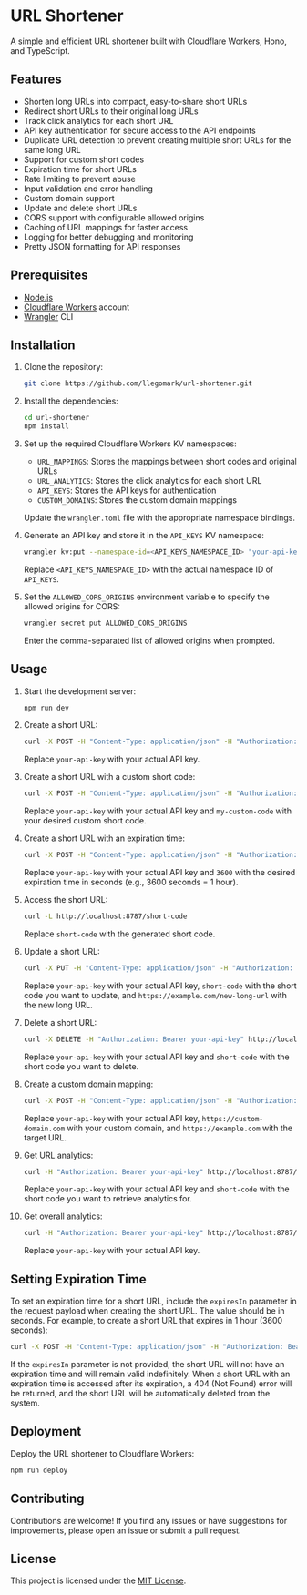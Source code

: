 # URL Shortener

A simple and efficient URL shortener built with Cloudflare Workers, Hono, and TypeScript.

## Features

- Shorten long URLs into compact, easy-to-share short URLs
- Redirect short URLs to their original long URLs
- Track click analytics for each short URL
- API key authentication for secure access to the API endpoints
- Duplicate URL detection to prevent creating multiple short URLs for the same long URL
- Support for custom short codes
- Expiration time for short URLs
- Rate limiting to prevent abuse
- Input validation and error handling
- Custom domain support
- Update and delete short URLs
- CORS support with configurable allowed origins
- Caching of URL mappings for faster access
- Logging for better debugging and monitoring
- Pretty JSON formatting for API responses

## Prerequisites

- [Node.js](https://nodejs.org/)
- [Cloudflare Workers](https://workers.cloudflare.com/) account
- [Wrangler](https://developers.cloudflare.com/workers/wrangler/) CLI

## Installation

1. Clone the repository:

   ```bash
   git clone https://github.com/llegomark/url-shortener.git
   ```

2. Install the dependencies:

   ```bash
   cd url-shortener
   npm install
   ```

3. Set up the required Cloudflare Workers KV namespaces:

   - `URL_MAPPINGS`: Stores the mappings between short codes and original URLs
   - `URL_ANALYTICS`: Stores the click analytics for each short URL
   - `API_KEYS`: Stores the API keys for authentication
   - `CUSTOM_DOMAINS`: Stores the custom domain mappings

   Update the `wrangler.toml` file with the appropriate namespace bindings.

4. Generate an API key and store it in the `API_KEYS` KV namespace:

   ```bash
   wrangler kv:put --namespace-id=<API_KEYS_NAMESPACE_ID> "your-api-key" "true"
   ```

   Replace `<API_KEYS_NAMESPACE_ID>` with the actual namespace ID of `API_KEYS`.

5. Set the `ALLOWED_CORS_ORIGINS` environment variable to specify the allowed origins for CORS:

   ```bash
   wrangler secret put ALLOWED_CORS_ORIGINS
   ```

   Enter the comma-separated list of allowed origins when prompted.

## Usage

1. Start the development server:

   ```bash
   npm run dev
   ```

2. Create a short URL:

   ```bash
   curl -X POST -H "Content-Type: application/json" -H "Authorization: Bearer your-api-key" -d '{"url": "https://example.com/long-url"}' http://localhost:8787/api/urls
   ```

   Replace `your-api-key` with your actual API key.

3. Create a short URL with a custom short code:

   ```bash
   curl -X POST -H "Content-Type: application/json" -H "Authorization: Bearer your-api-key" -d '{"url": "https://example.com/long-url", "customCode": "my-custom-code"}' http://localhost:8787/api/urls
   ```

   Replace `your-api-key` with your actual API key and `my-custom-code` with your desired custom short code.

4. Create a short URL with an expiration time:

   ```bash
   curl -X POST -H "Content-Type: application/json" -H "Authorization: Bearer your-api-key" -d '{"url": "https://example.com/long-url", "expiresIn": 3600}' http://localhost:8787/api/urls
   ```

   Replace `your-api-key` with your actual API key and `3600` with the desired expiration time in seconds (e.g., 3600 seconds = 1 hour).

5. Access the short URL:

   ```bash
   curl -L http://localhost:8787/short-code
   ```

   Replace `short-code` with the generated short code.

6. Update a short URL:

   ```bash
   curl -X PUT -H "Content-Type: application/json" -H "Authorization: Bearer your-api-key" -d '{"url": "https://example.com/new-long-url"}' http://localhost:8787/api/urls/short-code
   ```

   Replace `your-api-key` with your actual API key, `short-code` with the short code you want to update, and `https://example.com/new-long-url` with the new long URL.

7. Delete a short URL:

   ```bash
   curl -X DELETE -H "Authorization: Bearer your-api-key" http://localhost:8787/api/urls/short-code
   ```

   Replace `your-api-key` with your actual API key and `short-code` with the short code you want to delete.

8. Create a custom domain mapping:

   ```bash
   curl -X POST -H "Content-Type: application/json" -H "Authorization: Bearer your-api-key" -d '{"domain": "https://custom-domain.com", "target": "https://example.com"}' http://localhost:8787/api/domains
   ```

   Replace `your-api-key` with your actual API key, `https://custom-domain.com` with your custom domain, and `https://example.com` with the target URL.

9. Get URL analytics:

   ```bash
   curl -H "Authorization: Bearer your-api-key" http://localhost:8787/api/analytics/short-code
   ```

   Replace `your-api-key` with your actual API key and `short-code` with the short code you want to retrieve analytics for.

10. Get overall analytics:

    ```bash
    curl -H "Authorization: Bearer your-api-key" http://localhost:8787/api/analytics
    ```

    Replace `your-api-key` with your actual API key.

## Setting Expiration Time

To set an expiration time for a short URL, include the `expiresIn` parameter in the request payload when creating the short URL. The value should be in seconds.
For example, to create a short URL that expires in 1 hour (3600 seconds):

```bash
curl -X POST -H "Content-Type: application/json" -H "Authorization: Bearer your-api-key" -d '{"url": "https://example.com/long-url", "expiresIn": 3600}' http://localhost:8787/api/urls
```

If the `expiresIn` parameter is not provided, the short URL will not have an expiration time and will remain valid indefinitely.
When a short URL with an expiration time is accessed after its expiration, a 404 (Not Found) error will be returned, and the short URL will be automatically deleted from the system.

## Deployment

Deploy the URL shortener to Cloudflare Workers:

```bash
npm run deploy
```

## Contributing

Contributions are welcome! If you find any issues or have suggestions for improvements, please open an issue or submit a pull request.

## License

This project is licensed under the [MIT License](LICENSE).